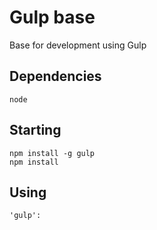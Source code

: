 # Gulp base
Base for development using Gulp

## Dependencies
	node

## Starting
	npm install -g gulp
	npm install

## Using
	'gulp': 
